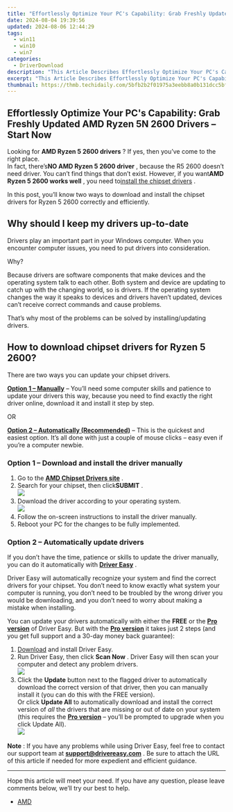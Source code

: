 ```yaml
---
title: "Effortlessly Optimize Your PC's Capability: Grab Freshly Updated AMD Ryzen 5N 2600 Drivers – Start Now"
date: 2024-08-04 19:39:56
updated: 2024-08-06 12:44:29
tags:
  - win11
  - win10
  - win7
categories:
  - DriverDownload
description: "This Article Describes Effortlessly Optimize Your PC's Capability: Grab Freshly Updated AMD Ryzen 5N 2600 Drivers – Start Now"
excerpt: "This Article Describes Effortlessly Optimize Your PC's Capability: Grab Freshly Updated AMD Ryzen 5N 2600 Drivers – Start Now"
thumbnail: https://thmb.techidaily.com/5bfb2b2f01975a3eebb8a0b131dcc5bf0873594ba112a1d8a6d8b08b27b2cbba.jpg
---
```


## Effortlessly Optimize Your PC's Capability: Grab Freshly Updated AMD Ryzen 5N 2600 Drivers – Start Now

Looking for **AMD Ryzen 5 2600 drivers** ? If yes, then you’ve come to the right place.  
 In fact, there’s**NO AMD Ryzen 5 2600 driver** , because the R5 2600 doesn’t need driver. You can’t find things that don’t exist. However, if you want**AMD Ryzen 5 2600 works well** , you need to[install the chipset drivers](https://tools.techidaily.com/drivereasy/download/) .

 In this post, you’ll know two ways to download and install the chipset drivers for Ryzen 5 2600 correctly and efficiently.

## Why should I keep my drivers up-to-date

 Drivers play an important part in your Windows computer. When you encounter computer issues, you need to put drivers into consideration.

Why?

 Because drivers are software components that make devices and the operating system talk to each other. Both system and device are updating to catch up with the changing world, so is drivers. If the operating system changes the way it speaks to devices and drivers haven’t updated, devices can’t receive correct commands and cause problems.

 That’s why most of the problems can be solved by installing/updating drivers.

## How to download chipset drivers for Ryzen 5 2600?

There are two ways you can update your chipset drivers.

**[Option 1 – Manually](https://tools.techidaily.com/drivereasy/download/)**  – You’ll need some computer skills and patience to update your drivers this way, because you need to find exactly the right driver online, download it and install it step by step.

OR

**[Option 2 – Automatically (Recommended)](https://www.drivereasy.com/knowledge/download-amd-ryzen-5-2600-drivers-quickly-easily/#op2)**  – This is the quickest and easiest option. It’s all done with just a couple of mouse clicks – easy even if you’re a computer newbie.

### **Option 1 –** **Download and install the driver manually**

1. Go to the **[AMD Chipset Drivers site](https://www.amd.com/en/support)**  .
2. Search for your chipset, then click**SUBMIT** .  
![](https://images.drivereasy.com/wp-content/uploads/2019/10/2020-09-10_11-41-11.jpg)
3. Download the driver according to your operating system.  
![](https://images.drivereasy.com/wp-content/uploads/2019/10/2020-09-10_11-47-39.jpg)
4. Follow the on-screen instructions to install the driver manually.
5. Reboot your PC for the changes to be fully implemented.

### **Option 2 – Automatically update drivers**

 If you don’t have the time, patience or skills to update the driver manually, you can do it automatically with **[Driver Easy](https://tools.techidaily.com/drivereasy/download/)**  .

 Driver Easy will automatically recognize your system and find the correct drivers for your chipset. You don’t need to know exactly what system your computer is running, you don’t need to be troubled by the wrong driver you would be downloading, and you don’t need to worry about making a mistake when installing.

 You can update your drivers automatically with either the **FREE** or the **[Pro version](https://tools.techidaily.com/drivereasy/download/)**  of Driver Easy. But with the **[Pro version](https://tools.techidaily.com/drivereasy/download/)**  it takes just 2 steps (and you get full support and a 30-day money back guarantee):

1. [Download](https://tools.techidaily.com/drivereasy/download/) and install Driver Easy.
2. Run Driver Easy, then click **Scan Now** . Driver Easy will then scan your computer and detect any problem drivers.  
![](https://images.drivereasy.com/wp-content/uploads/2019/10/2020-09-10_12-28-15.jpg)
3. Click the **Update**  button next to the flagged driver to automatically download the correct version of that driver, then you can manually install it (you can do this with the FREE version).  
 Or click **Update All** to automatically download and install the correct version of _all_ the drivers that are missing or out of date on your system (this requires the **[Pro version](https://tools.techidaily.com/drivereasy/download/)**  – you’ll be prompted to upgrade when you click Update All).  
![](https://images.drivereasy.com/wp-content/uploads/2019/10/2020-09-10_12-28-47.jpg)

**Note** : If you have any problems while using Driver Easy, feel free to contact our support team at **[support@drivereasy.com](https://tools.techidaily.com/drivereasy/download/)**  . Be sure to attach the URL of this article if needed for more expedient and efficient guidance.

---

 Hope this article will meet your need. If you have any question, please leave comments below, we’ll try our best to help.

* [AMD](https://tools.techidaily.com/drivereasy/download/)

<ins class="adsbygoogle"
     style="display:block"
     data-ad-format="autorelaxed"
     data-ad-client="ca-pub-7571918770474297"
     data-ad-slot="1223367746"></ins>



<ins class="adsbygoogle"
     style="display:block"
     data-ad-client="ca-pub-7571918770474297"
     data-ad-slot="8358498916"
     data-ad-format="auto"
     data-full-width-responsive="true"></ins>

